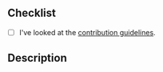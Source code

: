 ## Checklist

- [ ] I've looked at the [contribution guidelines](CONTRIBUTING.md).

## Description
<!-- Detail the changes that you've made. For non-trivial changes, please explain what you're trying to do so others can read and learn from your changes -->

